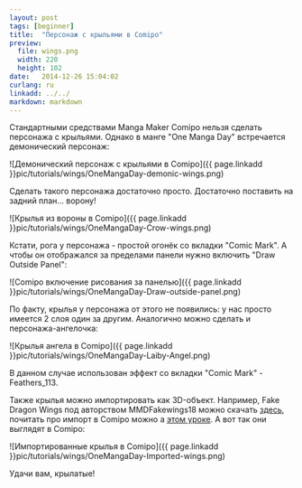 ```yaml
---
layout: post
tags: [beginner]
title:  "Персонаж с крыльями в Comipo"
preview: 
  file: wings.png
  width: 220
  height: 102
date:   2014-12-26 15:04:02
curlang: ru
linkadd: ../../
markdown: markdown
---
```


Стандартными средствами Manga Maker Comipo нельзя сделать персонажа с крыльями. Однако в манге "One Manga Day" встречается демонический персонаж:


![Демонический персонаж с крыльями в Comipo]({{ page.linkadd }}pic/tutorials/wings/OneMangaDay-demonic-wings.png)

Сделать такого персонажа достаточно просто. Достаточно поставить на задний план... ворону!

![Крылья из вороны в Comipo]({{ page.linkadd }}pic/tutorials/wings/OneMangaDay-Crow-wings.png)

Кстати, рога у персонажа - простой огонёк со вкладки "Comic Mark". А чтобы он отображался за пределами панели нужно включить "Draw Outside Panel":

![Comipo включение рисования за панелью]({{ page.linkadd }}pic/tutorials/wings/OneMangaDay-Draw-outside-panel.png)

По факту, крылья у персонажа от этого не появились: у нас просто имеется 2 слоя один за другим. Аналогично можно сделать и персонажа-ангелочка:

![Крылья ангела в Comipo]({{ page.linkadd }}pic/tutorials/wings/OneMangaDay-Laiby-Angel.png)

В данном случае использован эффект со вкладки "Comic Mark" - Feathers_113.

Также крылья можно импортировать как 3D-объект. Например, Fake Dragon Wings под авторством MMDFakewings18 можно скачать <a href="http://mmdfakewings18.deviantart.com/art/Fake-Dragon-Wings-362489559" target="_blank">здесь</a>, почитать про импорт в Comipo можно а [этом уроке](pmd-custom-hair.html). А вот так они выглядят в Comipo:

![Импортированные крылья в Comipo]({{ page.linkadd }}pic/tutorials/wings/OneMangaDay-Imported-wings.png)

Удачи вам, крылатые!

